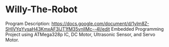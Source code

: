 # Willy-The-Robot
Program Description: https://docs.google.com/document/d/1ylm8Z-SHIVYqYvsaH43KmxAF3lJT1fM35vnlIMc--4I/edit 
Embedded Programming Project using ATMega328p IC, DC Motor, Ultrasonic Sensor, and Servo Motor.
